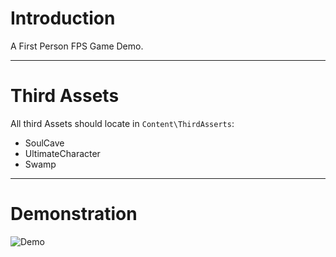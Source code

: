 # Introduction
A First Person FPS Game Demo.

---
# Third Assets
All third Assets should locate in `Content\ThirdAsserts`:
- SoulCave
- UltimateCharacter
- Swamp

---
# Demonstration
![Demo](./DemoVideo/DemoGif.gif)